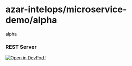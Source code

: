 # azar-intelops/microservice-demo/alpha
alpha


### REST Server





    



[![Open in DevPod!](https://devpod.sh/assets/open-in-devpod.svg)](https://devpod.sh/open#https://github.com/azar-intelops/microservice-demo/alpha)